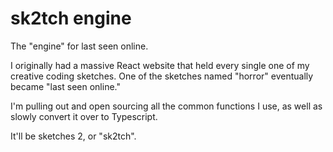 # sk2tch engine

The "engine" for last seen online.

I originally had a massive React website that held every single one of my
creative coding sketches. One of the sketches named "horror" eventually became
"last seen online."

I'm pulling out and open sourcing all the common functions I use, as well as
slowly convert it over to Typescript.

It'll be sketches 2, or "sk2tch".
